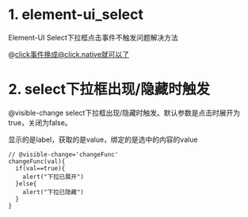 # 1. element-ui_select

Element-UI Select下拉框点击事件不触发问题解决方法

@click事件换成@click.native就可以了


# 2. select下拉框出现/隐藏时触发

@visible-change  select下拉框出现/隐藏时触发。默认参数是点击时展开为true，关闭为false。

显示的是label，获取的是value，绑定的是选中的内容的value

```
// @visible-change='changeFunc'
changeFunc(val){  
  if(val==true){
    alert("下拉已展开")
  }else{
    alert("下拉已隐藏")
  }
} 
```
